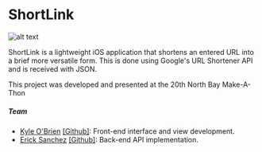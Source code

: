 # ShortLink


![alt text](http://i.imgur.com/SI8UIbh.png "ShortLink Logo" )


ShortLink is a lightweight iOS application that shortens an entered URL into a brief more versatile form. This is done using Google's URL Shortener API and is received with JSON. 

This project was developed and presented at the 20th North Bay Make-A-Thon

##### Team
- [Kyle O'Brien](https://www.linkedin.com/in/kyle1668/) [[Github]](https://github.com/kyle1668): Front-end interface and view development.
- [Erick Sanchez](https://www.linkedin.com/in/erick-sanchez-estrada-84083171/) [[Github]](https://github.com/LinnierGames): Back-end API implementation.

